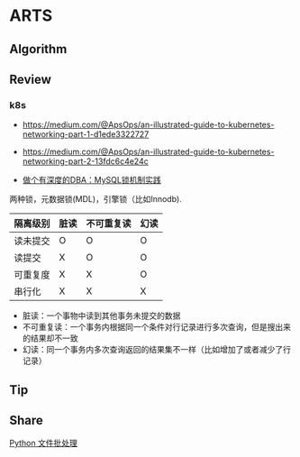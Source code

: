 ARTS
====

## Algorithm

## Review

### k8s 

* https://medium.com/@ApsOps/an-illustrated-guide-to-kubernetes-networking-part-1-d1ede3322727 
* https://medium.com/@ApsOps/an-illustrated-guide-to-kubernetes-networking-part-2-13fdc6c4e24c

* [做个有深度的DBA：MySQL锁机制实践](https://mp.weixin.qq.com/s/zi86vvktNbA0_R6s1P67iQ)

两种锁，元数据锁(MDL)，引擎锁（比如Innodb).

隔离级别 | 脏读 | 不可重复读 | 幻读 
----| ----| ---| ---
读未提交 | O | O | O
读提交 | X | O | O
可重复度 | X | X | O
串行化 | X | X | X

* 脏读：一个事物中读到其他事务未提交的数据
* 不可重复读：一个事务内根据同一个条件对行记录进行多次查询，但是搜出来的结果却不一致
* 幻读：同一个事务内多次查询返回的结果集不一样（比如增加了或者减少了行记录）

## Tip

## Share

[Python 文件批处理](./file_read.md)







